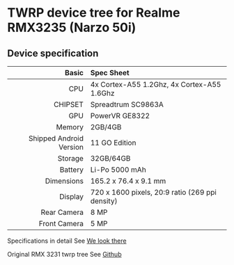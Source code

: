 # TWRP device tree for Realme RMX3235 (Narzo 50i)

## Device specification

Basic   | Spec Sheet
-------:|:------------------------
CPU     | 4x Cortex-A55 1.2Ghz, 4x Cortex-A55 1.6Ghz
CHIPSET | Spreadtrum SC9863A
GPU     | PowerVR GE8322
Memory  | 2GB/4GB
Shipped Android Version | 11 GO Edition
Storage | 32GB/64GB
Battery | Li-Po 5000 mAh
Dimensions | 165.2 x 76.4 x 9.1 mm
Display | 720 x 1600 pixels, 20:9 ratio (269 ppi density)
Rear Camera  | 8 MP
Front Camera | 5 MP


Specifications in detail
See [We look there](https://www.gsmarena.com/realme_narzo_50i-11123.php)

Original RMX 3231 twrp tree See [Github](https://github.com/depesh1977/Realme)
